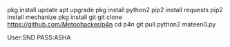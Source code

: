 pkg install update
apt upgrade
pkg install python2
pip2 install requests 
 pip2 install mechanize
pkg install git
git clone https://github.com/Metoohacker/p4n
cd p4n
git pull
python2 mateen0.py

User:SND
PASS:ASHA
